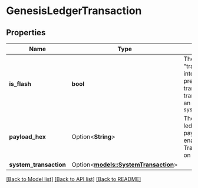 # GenesisLedgerTransaction

## Properties

Name | Type | Description | Notes
------------ | ------------- | ------------- | -------------
**is_flash** | **bool** | The first genesis \"transaction\" flashes state into the database to prepare for the bootstrap transaction. Such a transaction does not have an associated `system_transaction`  | 
**payload_hex** | Option<**String**> | The hex-encoded full ledger transaction payload. Only returned if enabled in TransactionFormatOptions on your request. | [optional]
**system_transaction** | Option<[**models::SystemTransaction**](SystemTransaction.md)> |  | [optional]

[[Back to Model list]](../README.md#documentation-for-models) [[Back to API list]](../README.md#documentation-for-api-endpoints) [[Back to README]](../README.md)


